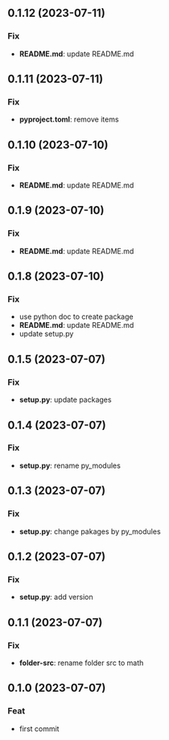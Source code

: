 ## 0.1.12 (2023-07-11)

### Fix

- **README.md**: update README.md

## 0.1.11 (2023-07-11)

### Fix

- **pyproject.toml**: remove items

## 0.1.10 (2023-07-10)

### Fix

- **README.md**: update README.md

## 0.1.9 (2023-07-10)

### Fix

- **README.md**: update README.md

## 0.1.8 (2023-07-10)

### Fix

- use python doc to create package
- **README.md**: update README.md
- update setup.py

## 0.1.5 (2023-07-07)

### Fix

- **setup.py**: update packages

## 0.1.4 (2023-07-07)

### Fix

- **setup.py**: rename py_modules

## 0.1.3 (2023-07-07)

### Fix

- **setup.py**: change pakages by py_modules

## 0.1.2 (2023-07-07)

### Fix

- **setup.py**: add version

## 0.1.1 (2023-07-07)

### Fix

- **folder-src**: rename folder src to math

## 0.1.0 (2023-07-07)

### Feat

- first commit
